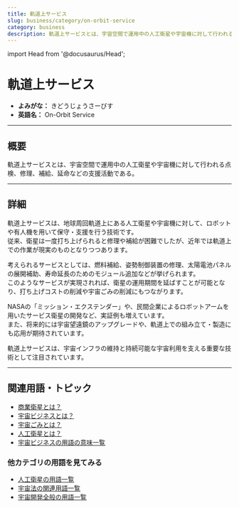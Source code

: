 ```yaml
---
title: 軌道上サービス
slug: business/category/on-orbit-service
category: business
description: 軌道上サービスとは、宇宙空間で運用中の人工衛星や宇宙機に対して行われる保守、補給、修理などの支援活動である。
---
```


import Head from '@docusaurus/Head';

<Head>
  <script type="application/ld+json">
    {`{
      "@context": "https://schema.org",
      "@type": "DefinedTerm",
      "name": "軌道上サービス",
      "inDefinedTermSet": "https://www.space-portal.org",
      "termCode": "business/category/on-orbit-service",
      "description": "軌道上サービスとは、宇宙空間で運用中の人工衛星や宇宙機に対して行われる保守、補給、修理などの支援活動である。",
      "url": "https://www.space-portal.org/docs/business/category/on-orbit-service"
    }`}
  </script>
</Head>

# 軌道上サービス

- **よみがな：** きどうじょうさーびす  
- **英語名：** On-Orbit Service  

---

## 概要

軌道上サービスとは、宇宙空間で運用中の人工衛星や宇宙機に対して行われる点検、修理、補給、延命などの支援活動である。

---

## 詳細

軌道上サービスは、地球周回軌道上にある人工衛星や宇宙機に対して、ロボットや有人機を用いて保守・支援を行う技術です。  
従来、衛星は一度打ち上げられると修理や補給が困難でしたが、近年では軌道上での作業が現実のものとなりつつあります。  

考えられるサービスとしては、燃料補給、姿勢制御装置の修理、太陽電池パネルの展開補助、寿命延長のためのモジュール追加などが挙げられます。  
このようなサービスが実現されれば、衛星の運用期間を延ばすことが可能となり、打ち上げコストの削減や宇宙ごみの削減にもつながります。  

NASAの「ミッション・エクステンダー」や、民間企業によるロボットアームを用いたサービス衛星の開発など、実証例も増えています。  
また、将来的には宇宙望遠鏡のアップグレードや、軌道上での組み立て・製造にも応用が期待されています。  

軌道上サービスは、宇宙インフラの維持と持続可能な宇宙利用を支える重要な技術として注目されています。

---

## 関連用語・トピック

- [商業衛星とは？](/docs/satellite/type/commercial-sat)
- [宇宙ビジネスとは？](/docs/business/space-business)
- [宇宙ごみとは？](/docs/satellite/type/space-debris)
- [人工衛星とは？](/docs/satellite/satellite)
- [宇宙ビジネスの用語の意味一覧](/docs/category/business)

### 他カテゴリの用語を見てみる

- [人工衛星の用語一覧](/docs/category/satellite)
- [宇宙法の関連用語一覧](/docs/category/policy)
- [宇宙開発全般の用語一覧](/docs/category/glossary)

